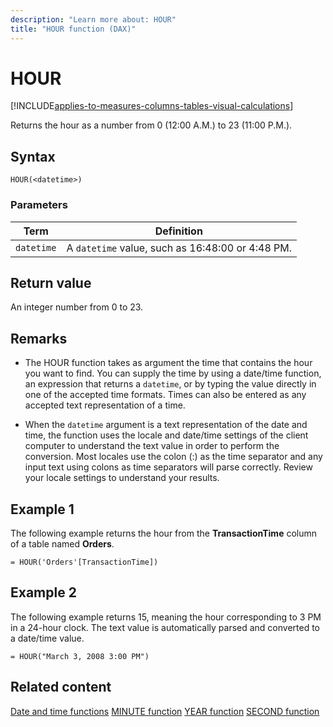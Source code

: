 ```yaml
---
description: "Learn more about: HOUR"
title: "HOUR function (DAX)"
---
```

# HOUR

[!INCLUDE[applies-to-measures-columns-tables-visual-calculations](includes/applies-to-measures-columns-tables-visual-calculations.md)]

Returns the hour as a number from 0 (12:00 A.M.) to 23 (11:00 P.M.).

## Syntax

```dax
HOUR(<datetime>)
```

### Parameters

|Term|Definition|
|--------|--------------|
|`datetime`|A `datetime` value, such as 16:48:00 or 4:48 PM.|

## Return value

An integer number from 0 to 23.

## Remarks

- The HOUR function takes as argument the time that contains the hour you want to find. You can supply the time by using a date/time function, an expression that returns a `datetime`, or by typing the value directly in one of the accepted time formats. Times can also be entered as any accepted text representation of a time.

- When the `datetime` argument is a text representation of the date and time, the function uses the locale and date/time settings of the client computer to understand the text value in order to perform the conversion. Most locales use the colon (:) as the time separator and any input text using colons as time separators will parse correctly. Review your locale settings to understand your results.

## Example 1

The following example returns the hour from the **TransactionTime** column of a table named **Orders**.

```dax
= HOUR('Orders'[TransactionTime])
```

## Example 2

The following example returns 15, meaning the hour corresponding to 3 PM in a 24-hour clock. The text value is automatically parsed and converted to a date/time value.

```dax
= HOUR("March 3, 2008 3:00 PM")
```

## Related content

[Date and time functions](date-and-time-functions-dax.md)
[MINUTE function](minute-function-dax.md)
[YEAR function](year-function-dax.md)
[SECOND function](second-function-dax.md)
